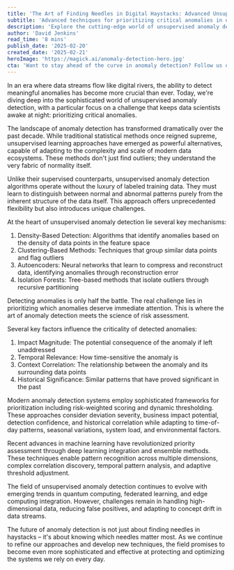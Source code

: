 ```yaml
---
title: 'The Art of Finding Needles in Digital Haystacks: Advanced Unsupervised Anomaly Detection'
subtitle: 'Advanced techniques for prioritizing critical anomalies in unsupervised detection systems'
description: 'Explore the cutting-edge world of unsupervised anomaly detection and learn how modern systems prioritize critical anomalies using advanced machine learning techniques, risk assessment frameworks, and dynamic thresholding approaches.'
author: 'David Jenkins'
read_time: '8 mins'
publish_date: '2025-02-20'
created_date: '2025-02-21'
heroImage: 'https://magick.ai/anomaly-detection-hero.jpg'
cta: 'Want to stay ahead of the curve in anomaly detection? Follow us on LinkedIn for regular insights into the latest developments in AI and machine learning technology.'
---
```


In an era where data streams flow like digital rivers, the ability to detect meaningful anomalies has become more crucial than ever. Today, we're diving deep into the sophisticated world of unsupervised anomaly detection, with a particular focus on a challenge that keeps data scientists awake at night: prioritizing critical anomalies.

The landscape of anomaly detection has transformed dramatically over the past decade. While traditional statistical methods once reigned supreme, unsupervised learning approaches have emerged as powerful alternatives, capable of adapting to the complexity and scale of modern data ecosystems. These methods don't just find outliers; they understand the very fabric of normality itself.

Unlike their supervised counterparts, unsupervised anomaly detection algorithms operate without the luxury of labeled training data. They must learn to distinguish between normal and abnormal patterns purely from the inherent structure of the data itself. This approach offers unprecedented flexibility but also introduces unique challenges.

At the heart of unsupervised anomaly detection lie several key mechanisms:

1. Density-Based Detection: Algorithms that identify anomalies based on the density of data points in the feature space
2. Clustering-Based Methods: Techniques that group similar data points and flag outliers
3. Autoencoders: Neural networks that learn to compress and reconstruct data, identifying anomalies through reconstruction error
4. Isolation Forests: Tree-based methods that isolate outliers through recursive partitioning

Detecting anomalies is only half the battle. The real challenge lies in prioritizing which anomalies deserve immediate attention. This is where the art of anomaly detection meets the science of risk assessment.

Several key factors influence the criticality of detected anomalies:

1. Impact Magnitude: The potential consequence of the anomaly if left unaddressed
2. Temporal Relevance: How time-sensitive the anomaly is
3. Context Correlation: The relationship between the anomaly and its surrounding data points
4. Historical Significance: Similar patterns that have proved significant in the past

Modern anomaly detection systems employ sophisticated frameworks for prioritization including risk-weighted scoring and dynamic thresholding. These approaches consider deviation severity, business impact potential, detection confidence, and historical correlation while adapting to time-of-day patterns, seasonal variations, system load, and environmental factors.

Recent advances in machine learning have revolutionized priority assessment through deep learning integration and ensemble methods. These techniques enable pattern recognition across multiple dimensions, complex correlation discovery, temporal pattern analysis, and adaptive threshold adjustment.

The field of unsupervised anomaly detection continues to evolve with emerging trends in quantum computing, federated learning, and edge computing integration. However, challenges remain in handling high-dimensional data, reducing false positives, and adapting to concept drift in data streams.

The future of anomaly detection is not just about finding needles in haystacks – it's about knowing which needles matter most. As we continue to refine our approaches and develop new techniques, the field promises to become even more sophisticated and effective at protecting and optimizing the systems we rely on every day.